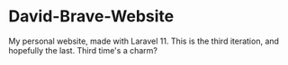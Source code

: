 # David-Brave-Website
My personal website, made with Laravel 11. This is the third iteration, and hopefully the last. Third time's a charm?
